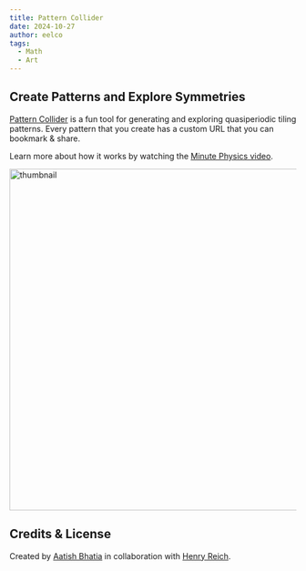 ```yaml
---
title: Pattern Collider
date: 2024-10-27
author: eelco
tags: 
  - Math
  - Art
---
```


## Create Patterns and Explore Symmetries

[Pattern Collider](https://aatishb.com/patterncollider/?symmetry=12&pattern=0.46&disorder=0.44&randomSeed=0.12&rotate=-121) is a fun tool for generating and exploring quasiperiodic tiling patterns. Every pattern that you create has a custom URL that you can bookmark & share.

Learn more about how it works by watching the [Minute Physics video](https://youtu.be/-eqdj63nEr4).

<a href="https://youtu.be/-eqdj63nEr4">
<img src="https://user-images.githubusercontent.com/1878638/205074495-8566a77a-7853-4e4e-8d63-0eb6b36574bb.jpg" alt="thumbnail" width="600"/>
</a>

## Credits & License

Created by [Aatish Bhatia](https://aatishb.com/) in collaboration with [Henry Reich](https://www.minutephysics.com/).
